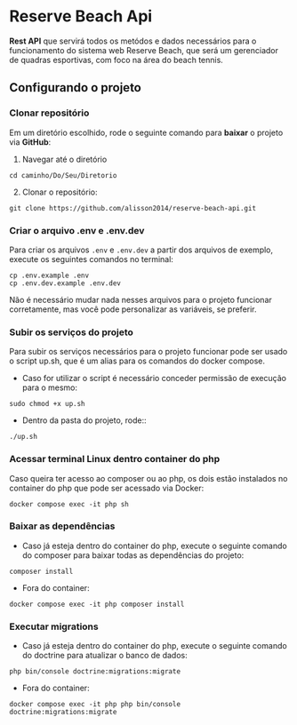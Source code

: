 # Reserve Beach Api

__Rest API__ que servirá todos os metódos e dados necessários para o funcionamento do sistema web Reserve Beach, que será um 
gerenciador de quadras esportivas, com foco na área do beach tennis.

## Configurando o projeto

### Clonar repositório
Em um diretório escolhido, rode o seguinte comando para __baixar__ o projeto via __GitHub__:
1. Navegar até o diretório
```
cd caminho/Do/Seu/Diretorio
```

2. Clonar o repositório:
```
git clone https://github.com/alisson2014/reserve-beach-api.git
```

### Criar o arquivo .env e .env.dev
Para criar os arquivos `.env` e `.env.dev` a partir dos arquivos de exemplo, execute os seguintes comandos no terminal:

```
cp .env.example .env
cp .env.dev.example .env.dev
```

Não é necessário mudar nada nesses arquivos para o projeto funcionar corretamente, mas você pode personalizar as variáveis, se preferir.

### Subir os serviços do projeto
Para subir os serviços necessários para o projeto funcionar pode ser usado o script up.sh, que é um alias para os comandos do docker compose.

- Caso for utilizar o script é necessário conceder permissão de execução para o mesmo:
```
sudo chmod +x up.sh
```

- Dentro da pasta do projeto, rode::
```
./up.sh
```

### Acessar terminal Linux dentro container do php
Caso queira ter acesso ao composer ou ao php, os dois estão instalados no container do php que pode ser acessado via Docker:
```
docker compose exec -it php sh
```

### Baixar as dependências
- Caso já esteja dentro do container do php, execute o seguinte comando do composer para baixar todas as dependências do projeto:
```
composer install
```

- Fora do container:
```
docker compose exec -it php composer install
```

### Executar migrations
- Caso já esteja dentro do container do php, execute o seguinte comando do doctrine para atualizar o banco de dados:
```
php bin/console doctrine:migrations:migrate
```

- Fora do container:
```
docker compose exec -it php php bin/console doctrine:migrations:migrate
```